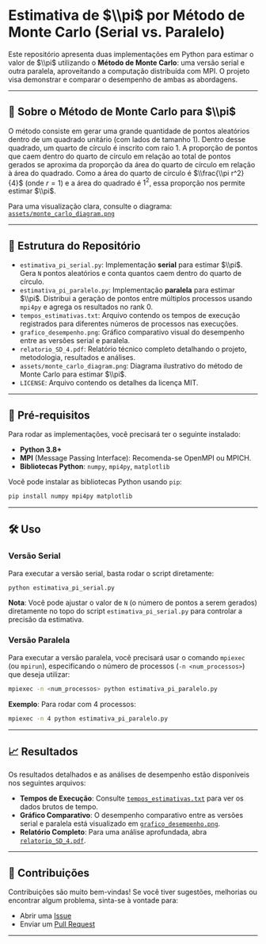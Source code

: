 
# Estimativa de $\\pi$ por Método de Monte Carlo (Serial vs. Paralelo)

Este repositório apresenta duas implementações em Python para estimar o valor de $\\pi$ utilizando o **Método de Monte Carlo**: uma versão serial e outra paralela, aproveitando a computação distribuída com MPI. O projeto visa demonstrar e comparar o desempenho de ambas as abordagens.

-----

## 🎲 Sobre o Método de Monte Carlo para $\\pi$

O método consiste em gerar uma grande quantidade de pontos aleatórios dentro de um quadrado unitário (com lados de tamanho 1). Dentro desse quadrado, um quarto de círculo é inscrito com raio 1. A proporção de pontos que caem dentro do quarto de círculo em relação ao total de pontos gerados se aproxima da proporção da área do quarto de círculo em relação à área do quadrado. Como a área do quarto de círculo é $\\frac{\\pi r^2}{4}$ (onde $r=1$) e a área do quadrado é $1^2$, essa proporção nos permite estimar $\\pi$.

Para uma visualização clara, consulte o diagrama: [`assets/monte_carlo_diagram.png`](https://www.google.com/search?q=assets/monte_carlo_diagram.png)

-----

## 📁 Estrutura do Repositório

  * `estimativa_pi_serial.py`: Implementação **serial** para estimar $\\pi$. Gera `N` pontos aleatórios e conta quantos caem dentro do quarto de círculo.
  * `estimativa_pi_paralelo.py`: Implementação **paralela** para estimar $\\pi$. Distribui a geração de pontos entre múltiplos processos usando `mpi4py` e agrega os resultados no rank 0.
  * `tempos_estimativas.txt`: Arquivo contendo os tempos de execução registrados para diferentes números de processos nas execuções.
  * `grafico_desempenho.png`: Gráfico comparativo visual do desempenho entre as versões serial e paralela.
  * `relatorio_SD_4.pdf`: Relatório técnico completo detalhando o projeto, metodologia, resultados e análises.
  * `assets/monte_carlo_diagram.png`: Diagrama ilustrativo do método de Monte Carlo para estimar $\\pi$.
  * `LICENSE`: Arquivo contendo os detalhes da licença MIT.

-----

## 🚀 Pré-requisitos

Para rodar as implementações, você precisará ter o seguinte instalado:

  * **Python 3.8+**
  * **MPI** (Message Passing Interface): Recomenda-se OpenMPI ou MPICH.
  * **Bibliotecas Python**: `numpy`, `mpi4py`, `matplotlib`

Você pode instalar as bibliotecas Python usando `pip`:

```bash
pip install numpy mpi4py matplotlib
```

-----

## 🛠️ Uso

### Versão Serial

Para executar a versão serial, basta rodar o script diretamente:

```bash
python estimativa_pi_serial.py
```

**Nota**: Você pode ajustar o valor de `N` (o número de pontos a serem gerados) diretamente no topo do script `estimativa_pi_serial.py` para controlar a precisão da estimativa.

### Versão Paralela

Para executar a versão paralela, você precisará usar o comando `mpiexec` (ou `mpirun`), especificando o número de processos (`-n <num_processos>`) que deseja utilizar:

```bash
mpiexec -n <num_processos> python estimativa_pi_paralelo.py
```

**Exemplo**: Para rodar com 4 processos:

```bash
mpiexec -n 4 python estimativa_pi_paralelo.py
```

-----

## 📈 Resultados

Os resultados detalhados e as análises de desempenho estão disponíveis nos seguintes arquivos:

  * **Tempos de Execução**: Consulte [`tempos_estimativas.txt`](https://www.google.com/search?q=tempos_estimativas.txt) para ver os dados brutos de tempo.
  * **Gráfico Comparativo**: O desempenho comparativo entre as versões serial e paralela está visualizado em [`grafico_desempenho.png`](https://www.google.com/search?q=grafico_desempenho.png).
  * **Relatório Completo**: Para uma análise aprofundada, abra [`relatorio_SD_4.pdf`](https://www.google.com/search?q=relatorio_SD_4.pdf).

-----

## 🤝 Contribuições

Contribuições são muito bem-vindas\! Se você tiver sugestões, melhorias ou encontrar algum problema, sinta-se à vontade para:

  * Abrir uma [Issue](https://www.google.com/search?q=https://github.com/seu-usuario/seu-repositorio/issues)
  * Enviar um [Pull Request](https://www.google.com/search?q=https://github.com/seu-usuario/seu-repositorio/pulls)

-----
